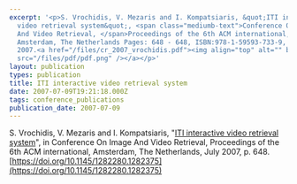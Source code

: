 ```yaml
---
excerpt: '<p>S. Vrochidis, V. Mezaris and I. Kompatsiaris, &quot;ITI interactive
  video retrieval system&quot;, <span class="mediumb-text">Conference On Image
  And Video Retrieval, </span>Proceedings of the 6th ACM international,
  Amsterdam, The Netherlands Pages: 648 - 648, ISBN:978-1-59593-733-9, July
  2007.<a href="/files/cr_2007_vrochidis.pdf"><img align="top" alt="" border="0"
  src="/files/pdf/pdf.png" /></a></p>'
layout: publication
types: publication
title: ITI interactive video retrieval system
date: 2007-07-09T19:21:18.000Z
tags: conference_publications
publication_date: 2007-07-09
---
```

S. Vrochidis, V. Mezaris and I. Kompatsiaris, "[ITI interactive video retrieval system](https://mklab.iti.gr/files/cr_2007_vrochidis.pdf)", in Conference On Image And Video Retrieval, Proceedings of the 6th ACM international, Amsterdam, The Netherlands, July 2007, p. 648. [https://doi.org/10.1145/1282280.1282375](https://doi.org/10.1145/1282280.1282375)